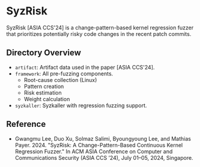 # SyzRisk

SyzRisk [ASIA CCS'24] is a change-pattern-based kernel regression fuzzer that prioritizes potentially risky code changes in the recent patch commits.

## Directory Overview

- `artifact`: Artifact data used in the paper [ASIA CCS'24].
- `framework`: All pre-fuzzing components.
    - Root-cause collection (Linux)
    - Pattern creation
    - Risk estimation
    - Weight calculation
- `syzkaller`: Syzkaller with regression fuzzing support.

## Reference

 - Gwangmu Lee, Duo Xu, Solmaz Salimi, Byoungyoung Lee, and Mathias Payer. 2024. "SyzRisk: A Change-Pattern-Based Continuous Kernel Regression Fuzzer." In ACM ASIA Conference on Computer and Communications Security (ASIA CCS ’24), July 01–05, 2024, Singapore.
